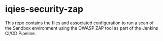 # iqies-security-zap

This repo contains the files and associated configuration to run a scan of the Sandbox environment using the 
OWASP ZAP tool as part of the Jenkins CI/CD Pipeline.
